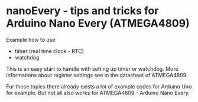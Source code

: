 # nanoEvery - tips and tricks for Arduino Nano Every (ATMEGA4809)

Example how to use 
* timer (real time clock - RTC)
* watchdog

This is an easy start to handle with setting up timer or watchdog. More informations about register settings see in the datasheet of ATMEGA4809.

For those topics there already exists a lot of example codes for Arduino Uno for example. But not all also works for ATMEGA4809 - Arduino Nano Every.
